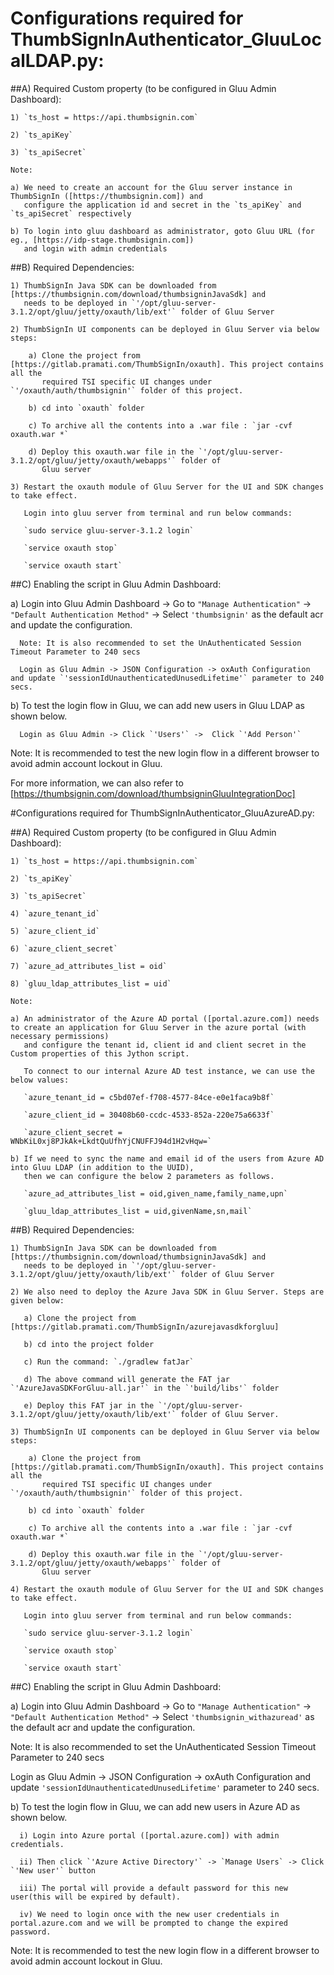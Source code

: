 
# Configurations required for ThumbSignInAuthenticator_GluuLocalLDAP.py:

##A) Required Custom property (to be configured in Gluu Admin Dashboard):

    1) `ts_host = https://api.thumbsignin.com`
    
    2) `ts_apiKey` 
    
    3) `ts_apiSecret` 
    
    Note:
    
    a) We need to create an account for the Gluu server instance in ThumbSignIn ([https://thumbsignin.com]) and
       configure the application id and secret in the `ts_apiKey` and `ts_apiSecret` respectively
       
    b) To login into gluu dashboard as administrator, goto Gluu URL (for eg., [https://idp-stage.thumbsignin.com])
       and login with admin credentials

##B) Required Dependencies:

    1) ThumbSignIn Java SDK can be downloaded from [https://thumbsignin.com/download/thumbsigninJavaSdk] and 
       needs to be deployed in `'/opt/gluu-server-3.1.2/opt/gluu/jetty/oxauth/lib/ext'` folder of Gluu Server
       
    2) ThumbSignIn UI components can be deployed in Gluu Server via below steps:
    
        a) Clone the project from [https://gitlab.pramati.com/ThumbSignIn/oxauth]. This project contains all the 
           required TSI specific UI changes under `'/oxauth/auth/thumbsignin'` folder of this project.
           
        b) cd into `oxauth` folder
        
        c) To archive all the contents into a .war file : `jar -cvf oxauth.war *`
        
        d) Deploy this oxauth.war file in the `'/opt/gluu-server-3.1.2/opt/gluu/jetty/oxauth/webapps'` folder of
           Gluu server
           
    3) Restart the oxauth module of Gluu Server for the UI and SDK changes to take effect.
    
       Login into gluu server from terminal and run below commands:
       
       `sudo service gluu-server-3.1.2 login`
       
       `service oxauth stop`
       
       `service oxauth start` 
      
##C) Enabling the script in Gluu Admin Dashboard:

   a) Login into Gluu Admin Dashboard -> Go to `"Manage Authentication"` -> `"Default Authentication Method"` ->
      Select `'thumbsignin'` as the default acr and update the configuration.
      
      Note: It is also recommended to set the UnAuthenticated Session Timeout Parameter to 240 secs
      
      Login as Gluu Admin -> JSON Configuration -> oxAuth Configuration and update `'sessionIdUnauthenticatedUnusedLifetime'` parameter to 240 secs.
      
   b) To test the login flow in Gluu, we can add new users in Gluu LDAP as shown below. 
   
      Login as Gluu Admin -> Click `'Users'` ->  Click `'Add Person'`
      
Note: It is recommended to test the new login flow in a different browser to avoid admin account lockout in Gluu.

For more information, we can also refer to [https://thumbsignin.com/download/thumbsigninGluuIntegrationDoc]
   
#Configurations required for ThumbSignInAuthenticator_GluuAzureAD.py:

##A) Required Custom property (to be configured in Gluu Admin Dashboard):

    1) `ts_host = https://api.thumbsignin.com`
    
    2) `ts_apiKey`
    
    3) `ts_apiSecret`
    
    4) `azure_tenant_id`
    
    5) `azure_client_id`
    
    6) `azure_client_secret`
    
    7) `azure_ad_attributes_list = oid`
    
    8) `gluu_ldap_attributes_list = uid`
    
    Note:
    
    a) An administrator of the Azure AD portal ([portal.azure.com]) needs to create an application for Gluu Server in the azure portal (with necessary permissions)
       and configure the tenant id, client id and client secret in the Custom properties of this Jython script.
       
       To connect to our internal Azure AD test instance, we can use the below values:
       
       `azure_tenant_id = c5bd07ef-f708-4577-84ce-e0e1faca9b8f`
       
       `azure_client_id = 30408b60-ccdc-4533-852a-220e75a6633f`
       
       `azure_client_secret = WNbKiL0xj8PJkAk+LkdtQuUfhYjCNUFFJ94d1H2vHqw=`
       
    b) If we need to sync the name and email id of the users from Azure AD into Gluu LDAP (in addition to the UUID),
       then we can configure the below 2 parameters as follows.
       
       `azure_ad_attributes_list = oid,given_name,family_name,upn`
       
       `gluu_ldap_attributes_list = uid,givenName,sn,mail`

##B) Required Dependencies:

    1) ThumbSignIn Java SDK can be downloaded from [https://thumbsignin.com/download/thumbsigninJavaSdk] and 
       needs to be deployed in `'/opt/gluu-server-3.1.2/opt/gluu/jetty/oxauth/lib/ext'` folder of Gluu Server
       
    2) We also need to deploy the Azure Java SDK in Gluu Server. Steps are given below:
    
       a) Clone the project from [https://gitlab.pramati.com/ThumbSignIn/azurejavasdkforgluu]
       
       b) cd into the project folder
       
       c) Run the command: `./gradlew fatJar`
       
       d) The above command will generate the FAT jar `'AzureJavaSDKForGluu-all.jar'` in the `'build/libs'` folder
       
       e) Deploy this FAT jar in the `'/opt/gluu-server-3.1.2/opt/gluu/jetty/oxauth/lib/ext'` folder of Gluu Server.
       
    3) ThumbSignIn UI components can be deployed in Gluu Server via below steps:
    
        a) Clone the project from [https://gitlab.pramati.com/ThumbSignIn/oxauth]. This project contains all the 
           required TSI specific UI changes under `'/oxauth/auth/thumbsignin'` folder of this project.
           
        b) cd into `oxauth` folder
        
        c) To archive all the contents into a .war file : `jar -cvf oxauth.war *`
        
        d) Deploy this oxauth.war file in the `'/opt/gluu-server-3.1.2/opt/gluu/jetty/oxauth/webapps'` folder of
           Gluu server
           
    4) Restart the oxauth module of Gluu Server for the UI and SDK changes to take effect.
    
       Login into gluu server from terminal and run below commands:
       
       `sudo service gluu-server-3.1.2 login`
       
       `service oxauth stop`
       
       `service oxauth start` 
      
##C) Enabling the script in Gluu Admin Dashboard:

   a) Login into Gluu Admin Dashboard -> Go to `"Manage Authentication"` -> `"Default Authentication Method"` ->
      Select `'thumbsignin_withazuread'` as the default acr and update the configuration.
      
   Note: It is also recommended to set the UnAuthenticated Session Timeout Parameter to 240 secs
   
   Login as Gluu Admin -> JSON Configuration -> oxAuth Configuration and update `'sessionIdUnauthenticatedUnusedLifetime'` parameter to 240 secs.
   
   b) To test the login flow in Gluu, we can add new users in Azure AD as shown below. 
   
      i) Login into Azure portal ([portal.azure.com]) with admin credentials.
      
      ii) Then click `'Azure Active Directory'` -> `Manage Users` -> Click `'New user'` button
      
      iii) The portal will provide a default password for this new user(this will be expired by default). 
      
      iv) We need to login once with the new user credentials in portal.azure.com and we will be prompted to change the expired password.
      
Note: It is recommended to test the new login flow in a different browser to avoid admin account lockout in Gluu.
